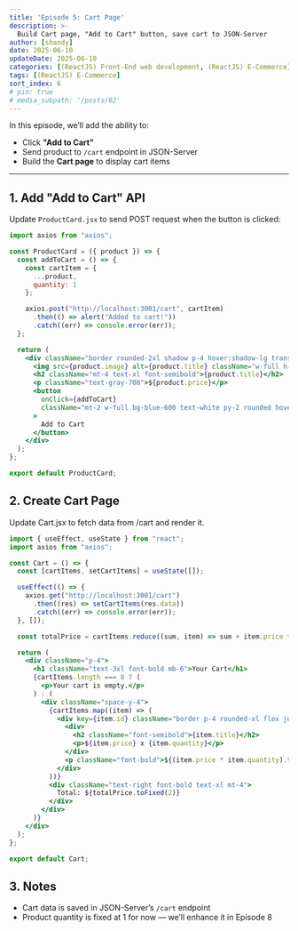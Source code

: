 ```yaml
---
title: 'Episode 5: Cart Page'
description: >-
  Build Cart page, "Add to Cart" button, save cart to JSON-Server
author: [shandy]
date: 2025-06-10
updateDate: 2025-06-10
categories: [(ReactJS) Front-End web development, (ReactJS) E-Commerce]
tags: [(ReactJS) E-Commerce]
sort_index: 6
# pin: true
# media_subpath: '/posts/02'
---
```


In this episode, we’ll add the ability to:
- Click **"Add to Cart"**
- Send product to `/cart` endpoint in JSON-Server
- Build the **Cart page** to display cart items

---

## 1. Add "Add to Cart" API

Update `ProductCard.jsx` to send POST request when the button is clicked:

```jsx
import axios from "axios";

const ProductCard = ({ product }) => {
  const addToCart = () => {
    const cartItem = {
      ...product,
      quantity: 1
    };

    axios.post("http://localhost:3001/cart", cartItem)
      .then(() => alert("Added to cart!"))
      .catch((err) => console.error(err));
  };

  return (
    <div className="border rounded-2xl shadow p-4 hover:shadow-lg transition">
      <img src={product.image} alt={product.title} className="w-full h-48 object-cover rounded-lg" />
      <h2 className="mt-4 text-xl font-semibold">{product.title}</h2>
      <p className="text-gray-700">${product.price}</p>
      <button
        onClick={addToCart}
        className="mt-2 w-full bg-blue-600 text-white py-2 rounded hover:bg-blue-700"
      >
        Add to Cart
      </button>
    </div>
  );
};

export default ProductCard;
```

## 2. Create Cart Page
Update Cart.jsx to fetch data from /cart and render it.

```jsx
import { useEffect, useState } from "react";
import axios from "axios";

const Cart = () => {
  const [cartItems, setCartItems] = useState([]);

  useEffect(() => {
    axios.get("http://localhost:3001/cart")
      .then((res) => setCartItems(res.data))
      .catch((err) => console.error(err));
  }, []);

  const totalPrice = cartItems.reduce((sum, item) => sum + item.price * item.quantity, 0);

  return (
    <div className="p-4">
      <h1 className="text-3xl font-bold mb-6">Your Cart</h1>
      {cartItems.length === 0 ? (
        <p>Your cart is empty.</p>
      ) : (
        <div className="space-y-4">
          {cartItems.map((item) => (
            <div key={item.id} className="border p-4 rounded-xl flex justify-between">
              <div>
                <h2 className="font-semibold">{item.title}</h2>
                <p>${item.price} x {item.quantity}</p>
              </div>
              <p className="font-bold">${(item.price * item.quantity).toFixed(2)}</p>
            </div>
          ))}
          <div className="text-right font-bold text-xl mt-4">
            Total: ${totalPrice.toFixed(2)}
          </div>
        </div>
      )}
    </div>
  );
};

export default Cart;
```

## 3. Notes
- Cart data is saved in JSON-Server’s `/cart` endpoint
- Product quantity is fixed at 1 for now — we’ll enhance it in Episode 8